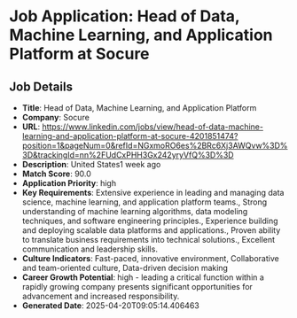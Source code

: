 # Job Application: Head of Data, Machine Learning, and Application Platform at Socure

## Job Details
- **Title**: Head of Data, Machine Learning, and Application Platform
- **Company**: Socure
- **URL**: https://www.linkedin.com/jobs/view/head-of-data-machine-learning-and-application-platform-at-socure-4201851474?position=1&pageNum=0&refId=NGxmoRO6es%2BRc6Xj3AWQvw%3D%3D&trackingId=nn%2FUdCxPHH3Gx242yryVfQ%3D%3D
- **Description**: United States1 week ago
- **Match Score**: 90.0
- **Application Priority**: high
- **Key Requirements**: Extensive experience in leading and managing data science, machine learning, and application platform teams., Strong understanding of machine learning algorithms, data modeling techniques, and software engineering principles., Experience building and deploying scalable data platforms and applications., Proven ability to translate business requirements into technical solutions., Excellent communication and leadership skills.
- **Culture Indicators**: Fast-paced, innovative environment, Collaborative and team-oriented culture, Data-driven decision making
- **Career Growth Potential**: high - leading a critical function within a rapidly growing company presents significant opportunities for advancement and increased responsibility.
- **Generated Date**: 2025-04-20T09:05:14.406463
